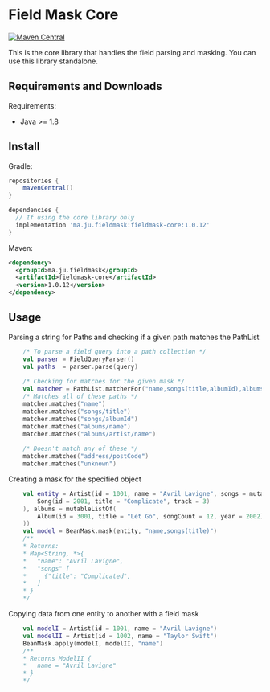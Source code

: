 # Field Mask Core

[![Maven Central](https://img.shields.io/maven-central/v/ma.ju.fieldmask/fieldmask-core.svg?label=Maven%20Central)](https://search.maven.org/search?q=g:%22ma.ju.fieldmask%22%20AND%20a:%22fieldmask-core%22)

This is the core library that handles the field parsing and masking. You
can use this library standalone.

## Requirements and Downloads

Requirements:

* Java >= 1.8

## Install

Gradle:

```groovy
repositories {
    mavenCentral()
}

dependencies {
  // If using the core library only
  implementation 'ma.ju.fieldmask:fieldmask-core:1.0.12'
}
```

Maven:

```xml
<dependency>
  <groupId>ma.ju.fieldmask</groupId>
  <artifactId>fieldmask-core</artifactId>
  <version>1.0.12</version>
</dependency>
```

## Usage

Parsing a string for Paths and checking if a given path matches the
PathList

```kotlin
    /* To parse a field query into a path collection */
    val parser = FieldQueryParser()
    val paths  = parser.parse(query)
    
    /* Checking for matches for the given mask */
    val matcher = PathList.matcherFor("name,songs(title,albumId),albums/*")
    /* Matches all of these paths */
    matcher.matches("name")
    matcher.matches("songs/title")
    matcher.matches("songs/albumId")
    matcher.matches("albums/name")
    matcher.matches("albums/artist/name")
    
    /* Doesn't match any of these */
    matcher.matches("address/postCode")
    matcher.matches("unknown")
```

Creating a mask for the specified object

```kotlin
    val entity = Artist(id = 1001, name = "Avril Lavigne", songs = mutableListOf(
        Song(id = 2001, title = "Complicate", track = 3)
    ), albums = mutableListOf(
        Album(id = 3001, title = "Let Go", songCount = 12, year = 2002)
    ))
    val model = BeanMask.mask(entity, "name,songs(title)")
    /**
    * Returns: 
    * Map<String, *>{
    *   "name": "Avril Lavigne",
    *   "songs" [
    *     {"title": "Complicated",
    *   ]
    * }
    */
```

Copying data from one entity to another with a field mask

```kotlin
    val modelI = Artist(id = 1001, name = "Avril Lavigne")
    val modelII = Artist(id = 1002, name = "Taylor Swift")
    BeanMask.apply(modelI, modelII, "name")
    /**
    * Returns ModelII {
    *   name = "Avril Lavigne"
    * }
    */
```
